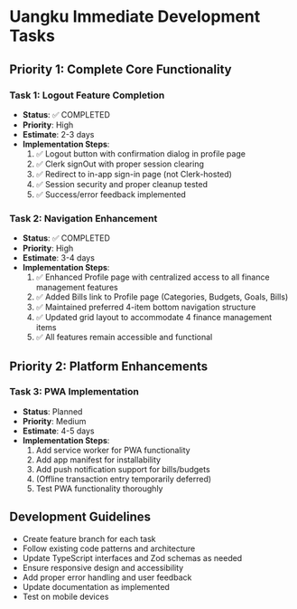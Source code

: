 # Uangku Immediate Development Tasks

## Priority 1: Complete Core Functionality

### Task 1: Logout Feature Completion
- **Status**: ✅ COMPLETED
- **Priority**: High
- **Estimate**: 2-3 days
- **Implementation Steps**:
  1. ✅ Logout button with confirmation dialog in profile page
  2. ✅ Clerk signOut with proper session clearing
  3. ✅ Redirect to in-app sign-in page (not Clerk-hosted)
  4. ✅ Session security and proper cleanup tested
  5. ✅ Success/error feedback implemented

### Task 2: Navigation Enhancement
- **Status**: ✅ COMPLETED  
- **Priority**: High
- **Estimate**: 3-4 days
- **Implementation Steps**:
  1. ✅ Enhanced Profile page with centralized access to all finance management features
  2. ✅ Added Bills link to Profile page (Categories, Budgets, Goals, Bills)
  3. ✅ Maintained preferred 4-item bottom navigation structure
  4. ✅ Updated grid layout to accommodate 4 finance management items
  5. ✅ All features remain accessible and functional

## Priority 2: Platform Enhancements

### Task 3: PWA Implementation
- **Status**: Planned
- **Priority**: Medium
- **Estimate**: 4-5 days
- **Implementation Steps**:
  1. Add service worker for PWA functionality
  2. Add app manifest for installability
  3. Add push notification support for bills/budgets
  4. (Offline transaction entry temporarily deferred)
  5. Test PWA functionality thoroughly

## Development Guidelines
- Create feature branch for each task
- Follow existing code patterns and architecture
- Update TypeScript interfaces and Zod schemas as needed
- Ensure responsive design and accessibility
- Add proper error handling and user feedback
- Update documentation as implemented
- Test on mobile devices